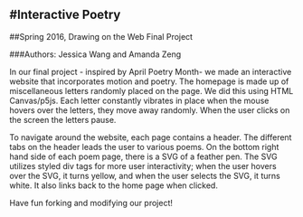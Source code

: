 #Interactive Poetry
---
##Spring 2016, Drawing on the Web Final Project

###Authors: Jessica Wang and Amanda Zeng

In our final project - inspired by April Poetry Month- we made an interactive website that
incorporates motion and poetry. The homepage is made up of miscellaneous letters randomly placed on the page. We did this using HTML Canvas/p5js. Each letter constantly vibrates in place when the mouse hovers over the letters, they move away randomly. When the user clicks on the screen the letters pause.

To navigate around the website, each page contains a header. The different tabs on the header leads the user to various poems. On the bottom right hand side of each poem page, there is a SVG of a feather pen. The SVG utilizes styled div tags for more user interactivity; when the user hovers over the SVG, it turns yellow, and when the user selects the SVG, it turns white. It also links back to the home page when clicked.

Have fun forking and modifying our project!
